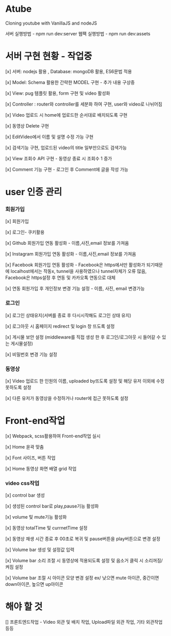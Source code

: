 # Atube

Cloning youtube with VanillaJS and nodeJS

서버 실행방법 - npm run dev:server
웹팩 실행방법 - npm run dev:assets

# 서버 구현 현황 - 작업중

[x] 서버: nodejs 활용 , Database: mongoDB 활용, ES6문법 적용

[x] Model: Schema 활용한 간략한 MODEL 구현 - 추가 내용 구상중

[x] View: pug 템플릿 활용, form 구현 및 video 활성화

[x] Controller : router와 controller를 세분화 하여 구현, user와 video로 나뉘어짐

[x] Video 업로드 시 home에 업로드한 순서대로 배치되도록 구현

[x] 동영상 Delete 구현

[x] EditVideo에서 이름 및 설명 수정 가능 구현

[x] 검색기능 구현, 업로드된 video의 title 일부만으로도 검색가능

[x] View 조회수 API 구현 - 동영상 종료 시 조회수 1 증가

[x] Comment 기능 구현 - 로그인 후 Comment에 글을 작성 가능

# user 인증 관리

### 회원가입

[x] 회원가입

[x] 로그인- 쿠키활용

[x] Github 회원가입 연동 활성화 - 이름,사진,email 정보를 가져옴

[x] Instagram 회원가입 연동 활성화 - 이름,사진,email 정보를 가져옴

[x] Facebook 회원가입 연동 활성화 - Facebook은 https에서만 활성화가 되기때문에 localhost에서는 작동x, tunnel을 사용하였으나 tunnel자체가 오류 많음,
Facebook은 https설정 후 연동 및 카카오톡 연동으로 대체

[x] 연동 회원가입 후 개인정보 변경 기능 설정 - 이름, 사진, email 변경가능

### 로그인

[x] 로그인 상태유지(서버를 종료 후 다시시작해도 로그인 상태 유지)

[x] 로그아웃 시 홈페이지 redirect 및 login 창 뜨도록 설정

[x] 게시물 보안 설정 (middleware를 직접 생성 한 후 로그인/로그아웃 시 들어갈 수 있는 게시물설정)

[x] 비밀번호 변경 기능 설정

### 동영상

[x] Video 업로드 한 인원의 이름, uploaded by뜨도록 설정 및 해당 유저 이외에 수정 못하도록 설정

[x] 다른 유저가 동영상을 수정하거나 router에 접근 못하도록 설정

# Front-end작업

[x] Webpack, scss활용하여 Front-end작업 실시

[x] Home 윤곽 맞춤

[x] Font 사이즈, 버튼 작업

[x] Home 동영상 화면 배열 grid 작업

### video css작업

[x] control bar 생성

[x] 생성된 control bar로 play,pause기능 활성화

[x] volume 및 mute기능 활성화

[x] 동영상 totalTime 및 currnetTime 설정

[x] 동영상 재생 시간 종료 후 00초로 복귀 및 pause버튼을 play버튼으로 변경 설정

[x] Volume bar 생성 및 설정값 입력

[x] Volume bar 소리 조절 시 동영상에 적용되도록 설정 및 음소거 클릭 시 소리꺼짐/켜짐 설정

[x] Volume bar 조절 시 아이콘 모양 변경 설정 ex/ 낮으면 mute 아이콘, 중간이면 down아이콘, 높으면 up아이콘

# 해야 할 것

[] 프론트엔드작업 - Video 외관 및 배치 작업, Upload파일 외관 작업, 기타 외관작업 등등
